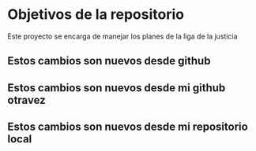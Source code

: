 # Objetivos de la repositorio

Este proyecto se encarga de manejar los planes de la liga de la justicia


## Estos cambios son nuevos desde github
## Estos cambios son nuevos desde mi github otravez
## Estos cambios son nuevos desde mi repositorio local
